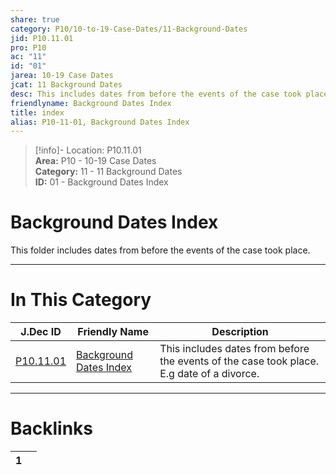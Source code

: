```yaml
---  
share: true  
category: P10/10-to-19-Case-Dates/11-Background-Dates  
jid: P10.11.01  
pro: P10  
ac: "11"  
id: "01"  
jarea: 10-19 Case Dates  
jcat: 11 Background Dates  
desc: This includes dates from before the events of the case took place. E.g date of a divorce.  
friendlyname: Background Dates Index  
title: index  
alias: P10-11-01, Background Dates Index  
---  
```

  
>[!info]- Location: P10.11.01  
>**Area:** P10 - 10-19 Case Dates  
>**Category:** 11 - 11 Background Dates  
>**ID:** 01 - Background Dates Index  
  
# Background Dates Index  
  
This folder includes dates from before the events of the case took place.  
   
  
  
---  
# In This Category  
  
| J.Dec ID                                                                                            | Friendly Name                                                                                                    | Description                                                                               |  
| --------------------------------------------------------------------------------------------------- | ---------------------------------------------------------------------------------------------------------------- | ----------------------------------------------------------------------------------------- |  
| [P10.11.01](index.md) | [Background Dates Index](index.md) | This includes dates from before the events of the case took place. E.g date of a divorce. |  
  
  
---  
# Backlinks  
<div><table class="dataview table-view-table"><thead class="table-view-thead"><tr class="table-view-tr-header"><th class="table-view-th"><span></span><span class="dataview small-text">1</span></th><th class="table-view-th"><span></span></th></tr></thead><tbody class="table-view-tbody"></tbody></table></div>